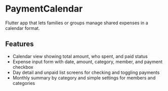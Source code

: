 # PaymentCalendar

Flutter app that lets families or groups manage shared expenses in a calendar format.

## Features
- Calendar view showing total amount, who spent, and paid status
- Expense input form with date, amount, category, member, and payment checkbox
- Day detail and unpaid list screens for checking and toggling payments
- Monthly summary by category and simple settings for members and categories
